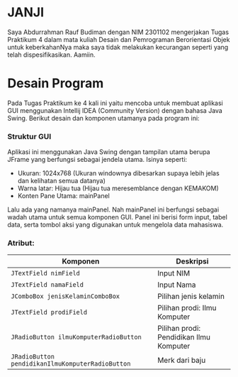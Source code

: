 # **JANJI**
 Saya Abdurrahman Rauf Budiman dengan NIM 2301102 mengerjakan Tugas Praktikum 4 dalam mata kuliah Desain dan Pemrograman Berorientasi Objek untuk keberkahanNya maka saya tidak melakukan kecurangan seperti yang telah dispesifikasikan. Aamiin.

# **Desain Program**
Pada Tugas Praktikum ke 4 kali ini yaitu mencoba untuk membuat aplikasi GUI menggunakan Intellij IDEA (Community Version) dengan bahasa Java Swing. Berikut desain dan komponen utamanya pada program ini:

### **Struktur GUI**
Aplikasi ini menggunakan Java Swing dengan tampilan utama berupa JFrame yang berfungsi sebagai jendela utama. Isinya seperti:
- Ukuran: 1024x768 (Ukuran windownya dibesarkan supaya lebih jelas dan kelihatan semua datanya)
- Warna latar: Hijau tua (Hijau tua meresemblance dengan KEMAKOM)
- Konten Pane Utama: mainPanel

Lalu ada yang namanya mainPanel. Nah mainPanel ini berfungsi sebagai wadah utama untuk semua komponen GUI. Panel ini berisi form input, tabel data, serta tombol aksi yang digunakan untuk mengelola data mahasiswa.

### **Atribut:**
| Komponen       | Deskripsi                              |
|----------------|----------------------------------------|
| `JTextField nimField`  | Input NIM                  |
| `JTextField namaField`        | Input Nama     |
| `JComboBox jenisKelaminComboBox	`        | Pilihan jenis kelamin   |
| `JTextField prodiField	`        | Pilihan prodi: Ilmu Komputer                        |
| `JRadioButton ilmuKomputerRadioButton	`        | Pilihan prodi: Pendidikan Ilmu Komputer    |
| `JRadioButton pendidikanIlmuKomputerRadioButton	`         | Merk dari baju                      |
